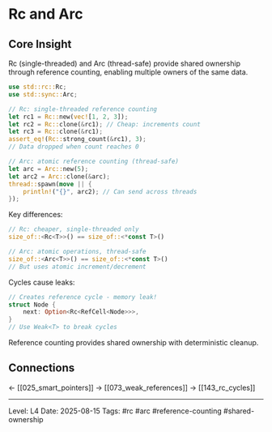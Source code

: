 # Rc and Arc

## Core Insight
Rc (single-threaded) and Arc (thread-safe) provide shared ownership through reference counting, enabling multiple owners of the same data.

```rust
use std::rc::Rc;
use std::sync::Arc;

// Rc: single-threaded reference counting
let rc1 = Rc::new(vec![1, 2, 3]);
let rc2 = Rc::clone(&rc1); // Cheap: increments count
let rc3 = Rc::clone(&rc1);
assert_eq!(Rc::strong_count(&rc1), 3);
// Data dropped when count reaches 0

// Arc: atomic reference counting (thread-safe)
let arc = Arc::new(5);
let arc2 = Arc::clone(&arc);
thread::spawn(move || {
    println!("{}", arc2); // Can send across threads
});
```

Key differences:
```rust
// Rc: cheaper, single-threaded only
size_of::<Rc<T>>() == size_of::<*const T>()

// Arc: atomic operations, thread-safe
size_of::<Arc<T>>() == size_of::<*const T>()
// But uses atomic increment/decrement
```

Cycles cause leaks:
```rust
// Creates reference cycle - memory leak!
struct Node {
    next: Option<Rc<RefCell<Node>>>,
}
// Use Weak<T> to break cycles
```

Reference counting provides shared ownership with deterministic cleanup.

## Connections
← [[025_smart_pointers]]
→ [[073_weak_references]]
→ [[143_rc_cycles]]

---
Level: L4
Date: 2025-08-15
Tags: #rc #arc #reference-counting #shared-ownership